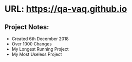 # URL: https://qa-vaq.github.io #

## Project Notes: ##
* Created 6th December 2018
* Over 1000 Changes 
* My Longest Running Project
* My Most Useless Project
